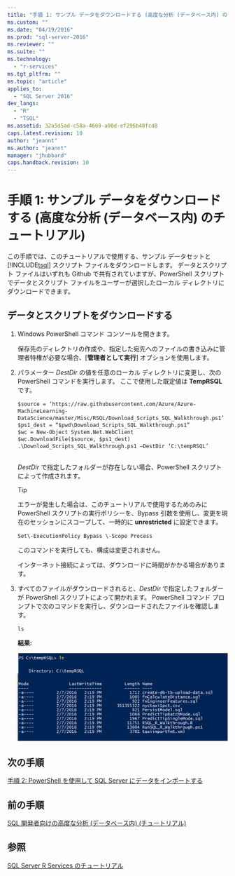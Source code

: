 ```yaml
---
title: "手順 1: サンプル データをダウンロードする (高度な分析 (データベース内) のチュートリアル) | Microsoft Docs"
ms.custom: ""
ms.date: "04/19/2016"
ms.prod: "sql-server-2016"
ms.reviewer: ""
ms.suite: ""
ms.technology: 
  - "r-services"
ms.tgt_pltfrm: ""
ms.topic: "article"
applies_to: 
  - "SQL Server 2016"
dev_langs: 
  - "R"
  - "TSQL"
ms.assetid: 32a5d5ad-c58a-4669-a90d-ef296b48fcd8
caps.latest.revision: 10
author: "jeannt"
ms.author: "jeannt"
manager: "jhubbard"
caps.handback.revision: 10
---
```

# 手順 1: サンプル データをダウンロードする (高度な分析 (データベース内) のチュートリアル)
この手順では、このチュートリアルで使用する、サンプル データセットと [!INCLUDE[tsql](../../includes/tsql-md.md)] スクリプト ファイルをダウンロードします。 データとスクリプト ファイルはいずれも Github で共有されていますが、PowerShell スクリプトでデータとスクリプト ファイルをユーザーが選択したローカル ディレクトリにダウンロードできます。  
  
## データとスクリプトをダウンロードする  
  
1.  Windows PowerShell コマンド コンソールを開きます。  
  
    保存先のディレクトリの作成や、指定した宛先へのファイルの書き込みに管理者特権が必要な場合、[**管理者として実行**] オプションを使用します。  
  
2.  パラメーター *DestDir* の値を任意のローカル ディレクトリに変更し、次の PowerShell コマンドを実行します。  ここで使用した既定値は **TempRSQL** です。  
  
    ```  
    $source = ‘https://raw.githubusercontent.com/Azure/Azure-MachineLearning-DataScience/master/Misc/RSQL/Download_Scripts_SQL_Walkthrough.ps1’  
    $ps1_dest = “$pwd\Download_Scripts_SQL_Walkthrough.ps1”  
    $wc = New-Object System.Net.WebClient  
    $wc.DownloadFile($source, $ps1_dest)  
    .\Download_Scripts_SQL_Walkthrough.ps1 –DestDir ‘C:\tempRSQL’  
  
    ```  
  
    *DestDir* で指定したフォルダーが存在しない場合、PowerShell スクリプトによって作成されます。  
  
    > [!TIP]  
    > エラーが発生した場合は、このチュートリアルで使用するためのみに PowerShell スクリプトの実行ポリシーを、Bypass 引数を使用し、変更を現在のセッションにスコープして、一時的に **unrestricted** に設定できます。  
    >   
    >````  
    > Set\-ExecutionPolicy Bypass \-Scope Process  
    >````   
    > このコマンドを実行しても、構成は変更されません。  
  
    インターネット接続によっては、ダウンロードに時間がかかる場合があります。  
  
3.  すべてのファイルがダウンロードされると、*DestDir* で指定したフォルダーが PowerShell スクリプトによって開かれます。 PowerShell コマンド プロンプトで次のコマンドを実行し、ダウンロードされたファイルを確認します。  
  
    ```  
    ls  
    ```  
  
    **結果:**  
  
    ![list of files downloaded by PowerShell script](../../advanced-analytics/r-services/media/rsql-devtut-filelist.PNG "list of files downloaded by PowerShell script")  
  
## 次の手順  
[手順 2: PowerShell を使用して SQL Server にデータをインポートする](../../advanced-analytics/r-services/step-2-import-data-to-sql-server-using-powershell.md)  
  
## 前の手順  
[SQL 開発者向けの高度な分析 (データベース内) (チュートリアル)](../../advanced-analytics/r-services/in-database-advanced-analytics-for-sql-developers-tutorial.md)  
  
## 参照  
[SQL Server R Services のチュートリアル](../../advanced-analytics/r-services/sql-server-r-services-tutorials.md)  
  
  
  
